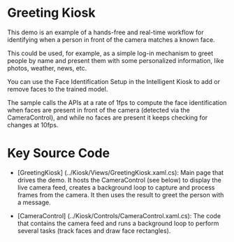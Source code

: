 # Greeting Kiosk

This demo is an example of a hands-free and real-time workflow for identifying when a person in front of the camera matches a known face.

This could be used, for example, as a simple log-in mechanism to greet people by name and present them with some personalized information, like photos, weather, news, etc.

You can use the Face Identification Setup in the Intelligent Kiosk to add or remove faces to the trained model.

The sample calls the APIs at a rate of 1fps to compute the face identification when faces are present in front of the camera (detected via the CameraControl), and while no faces 
are present it keeps checking for changes at 10fps.

# Key Source Code

* [GreetingKiosk] (../Kiosk/Views/GreetingKiosk.xaml.cs): Main page that drives the demo. It hosts the CameraControl (see below) to display the live camera feed, creates a background loop to capture and process frames from the camera. It then uses the result to greet the person with a message.

* [CameraControl] (../Kiosk/Controls/CameraControl.xaml.cs): The code that contains the camera feed and runs a background loop to perform several tasks (track faces and draw face rectangles).

